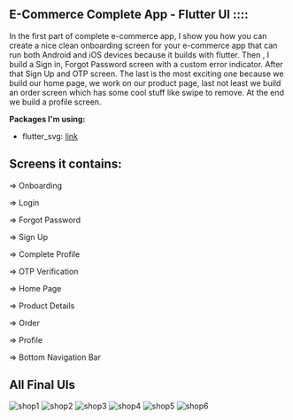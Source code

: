 ## E-Commerce Complete App - Flutter UI ::::

In the first part of complete e-commerce app, I show you how you can create a nice clean onboarding screen for your e-commerce app that can run both Android and iOS devices because it builds with flutter. Then , I build a Sign in, Forgot Password screen with a custom error indicator. After that Sign Up and OTP screen. The last is the most exciting one  because we build our home page,  we work on our product page, last not least we build an order screen which has some cool stuff like swipe to remove. At the end we build a profile screen. 

**Packages I'm using:**

- flutter_svg: [link](https://pub.dev/packages/flutter_svg)

## Screens it contains:

=> Onboarding

=> Login

=> Forgot Password

=> Sign Up

=> Complete Profile

=> OTP Verification

=> Home Page

=> Product Details

=> Order

=> Profile 

=> Bottom Navigation Bar

## All Final UIs
![shop1](https://user-images.githubusercontent.com/36065206/147950699-5621877c-94e7-42c0-a494-bf557cdb3300.png)
![shop2](https://user-images.githubusercontent.com/36065206/147950713-83cfb97c-23cb-4758-9788-ec9a9af51288.png)
![shop3](https://user-images.githubusercontent.com/36065206/147950723-1f3b9429-51f1-4aa9-b424-6e7cd85fd95c.png)
![shop4](https://user-images.githubusercontent.com/36065206/147950733-30e363a2-e547-4fbc-8490-ee007af7017e.png)
![shop5](https://user-images.githubusercontent.com/36065206/147950749-ddf0d458-1d7c-40c3-8b1c-40a649d427dc.png)
![shop6](https://user-images.githubusercontent.com/36065206/147950763-b82ebc55-c4c9-480d-a7f0-dc795c4422a5.png)

